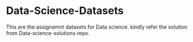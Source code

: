 # Data-Science-Datasets
This are the assignemnt datasets for Data science. kindly refer the solution from Data-science-solutions repo. 

